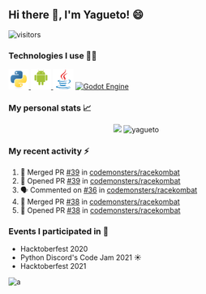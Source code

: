 ## Hi there 👋, I'm Yagueto! 😄


![visitors](https://visitor-badge-reloaded.herokuapp.com/badge?page_id=yagueto_fina&style=for-the-badge)

### Technologies I use 👨‍💻

<p align="left"> 
<a href="https://www.python.org" target="_blank"><img src="https://raw.githubusercontent.com/devicons/devicon/master/icons/python/python-original.svg" alt="python" width="40" height="40"/> </a> 
<a href="https://developer.android.com" target="_blank"> <img src="https://raw.githubusercontent.com/devicons/devicon/master/icons/android/android-original-wordmark.svg" alt="android" width="40" height="40"/> </a>
<a href="https://www.java.com" target="_blank"><img src="https://raw.githubusercontent.com/devicons/devicon/master/icons/java/java-original.svg" alt="java" width="40" height="40"/></a>
<a href="https://www.godotengine.org" target="_blank"><img src="https://cdn.jsdelivr.net/gh/devicons/devicon/icons/godot/godot-original.svg" alt="Godot Engine" width="40" height="40"/> </a>

### My personal stats 📈
<div align="center"> 
  <a>
    <img src=https://github-readme-stats.vercel.app/api?username=yagueto&count_private=true&show_icons=true width=50%></img>
  </a>
  <img src="https://github-readme-streak-stats.herokuapp.com/?user=yagueto" alt="yagueto" width=49% />
</div>


### My recent activity ⚡

  <!--START_SECTION:activity-->
1. 🎉 Merged PR [#39](https://github.com/codemonsters/racekombat/pull/39) in [codemonsters/racekombat](https://github.com/codemonsters/racekombat)
2. 💪 Opened PR [#39](https://github.com/codemonsters/racekombat/pull/39) in [codemonsters/racekombat](https://github.com/codemonsters/racekombat)
3. 🗣 Commented on [#36](https://github.com/codemonsters/racekombat/issues/36) in [codemonsters/racekombat](https://github.com/codemonsters/racekombat)
4. 🎉 Merged PR [#38](https://github.com/codemonsters/racekombat/pull/38) in [codemonsters/racekombat](https://github.com/codemonsters/racekombat)
5. 💪 Opened PR [#38](https://github.com/codemonsters/racekombat/pull/38) in [codemonsters/racekombat](https://github.com/codemonsters/racekombat)
  <!--END_SECTION:activity-->
  

### Events I participated in 📆

- Hacktoberfest 2020
- Python Discord's Code Jam 2021 ☀️
- Hacktoberfest 2021

![a](https://api.countapi.xyz/hit/yaguetogithub/profile?img)
